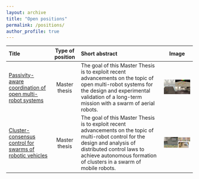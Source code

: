 ```yaml
---
layout: archive
title: "Open positions"
permalink: /positions/
author_profile: true
---
```


<!-- Last update: {% last_modified_at %Y-%b-%d %} -->


| Title | Type of position   | Short abstract | Image |    
|:-------------|:-------:|:--------|:--------:|
| [Passivity-aware coordination of open multi-robot systems](/ms2024-OMAS)    | Master thesis   |  The goal of this Master Thesis is to exploit recent advancements on the topic of open multi-robot systems for the design and experimental validation of a long-term mission with a swarm of aerial robots.     |  <img src='/images/M2stage.png' width="400">   |
| [Cluster-consensus control for swarms of robotic vehicles](/ms2024-cluster)    | Master thesis   |  The goal of this Master Thesis is to exploit recent advancements on the topic of multi-robot control for the design and analysis of distributed control laws to achieve autonomous formation of clusters in a swarm of mobile robots.     |  <img src='/images/M2stage-cluster.png' width="400">   |

